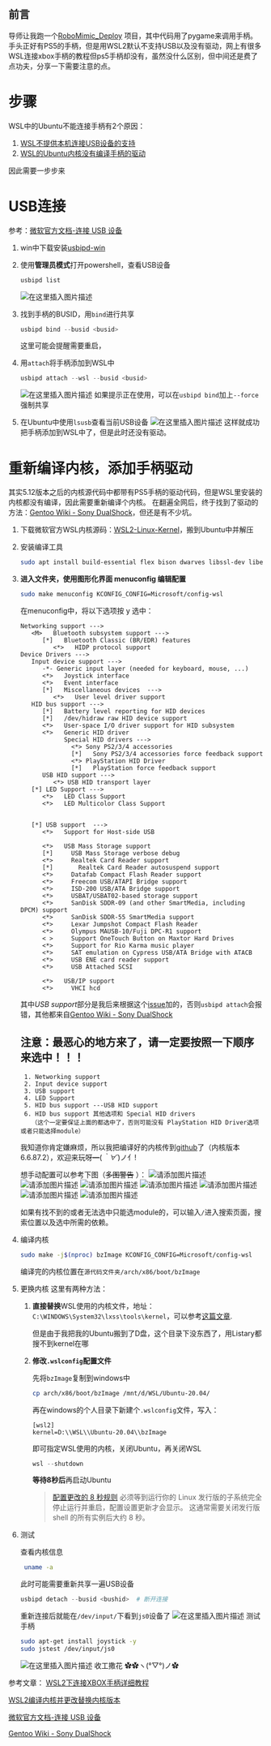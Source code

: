 ## 前言
导师让我跑一个[RoboMimic_Deploy](https://github.com/ccrpRepo/RoboMimic_Deploy/tree/master) 项目，其中代码用了pygame来调用手柄。手头正好有PS5的手柄，但是用WSL2默认不支持USB以及没有驱动，网上有很多WSL连接xbox手柄的教程但ps5手柄却没有，虽然没什么区别，但中间还是费了点功夫，分享一下需要注意的点。
# 步骤
WSL中的Ubuntu不能连接手柄有2个原因：
1. [WSL不提供本机连接USB设备的支持](#USB连接)
2. [WSL的Ubuntu内核没有编译手柄的驱动](#重新编译内核，添加手柄驱动)

因此需要一步步来

# USB连接
参考：[微软官方文档-连接 USB 设备](https://learn.microsoft.com/zh-cn/windows/wsl/connect-usb)

1.  win中下载安装[usbipd-win](https://github.com/dorssel/usbipd-win/releases)
2.  使用**管理员模式**打开powershell，查看USB设备
	```powershell
	usbipd list
	```
	![在这里插入图片描述](https://i-blog.csdnimg.cn/direct/e02939f6f08c4e79a312d6f87f51986a.png)
3. 找到手柄的BUSID，用`bind`进行共享
	```powershell
	usbipd bind --busid <busid>
	```
	这里可能会提醒需要重启，
4. 用`attach`将手柄添加到WSL中
	```powershell
	usbipd attach --wsl --busid <busid>
	```
	![在这里插入图片描述](https://i-blog.csdnimg.cn/direct/e6728c0a0d7a42a1a24e00a8fcc2b2a6.png)
如果提示正在使用，可以在`usbipd bind`加上`--force`强制共享

5. 在Ubuntu中使用`lsusb`查看当前USB设备
![在这里插入图片描述](https://i-blog.csdnimg.cn/direct/f1ddf8b3cc3048a0b65bec029a4e4fad.png)
这样就成功把手柄添加到WSL中了，但是此时还没有驱动。

# 重新编译内核，添加手柄驱动
其实5.12版本之后的内核源代码中都带有PS5手柄的驱动代码，但是WSL里安装的内核都没有编译，因此需要重新编译个内核。
在翻遍全网后，终于找到了驱动的方法：[Gentoo Wiki - Sony DualShock](https://wiki.gentoo.org/wiki/Sony_DualShock#Kernel)，但还是有不少坑。

1. 下载微软官方WSL内核源码：[WSL2-Linux-Kernel](https://github.com/microsoft/WSL2-Linux-Kernel/releases)，搬到Ubuntu中并解压
2. 安装编译工具
	
	```bash
	sudo apt install build-essential flex bison dwarves libssl-dev libelf-dev flex bison bc ncurses 	
	```
3. **进入文件夹，使用图形化界面 menuconfig 编辑配置**
	```bash
	sudo make menuconfig KCONFIG_CONFIG=Microsoft/config-wsl
	```
	在menuconfig中，将以下选项按 y 选中：
	```
	Networking support --->
	   <M>   Bluetooth subsystem support --->
	      [*]   Bluetooth Classic (BR/EDR) features
	         <*>   HIDP protocol support
	Device Drivers --->
	   Input device support --->
	      -*- Generic input layer (needed for keyboard, mouse, ...)
	      <*>   Joystick interface
	      <*>   Event interface
	      [*]   Miscellaneous devices  --->
	         <*>   User level driver support
	   HID bus support --->
	      [*]   Battery level reporting for HID devices
	      [*]   /dev/hidraw raw HID device support
	      <*>   User-space I/O driver support for HID subsystem   
	      <*>   Generic HID driver
	            Special HID drivers --->
	              <*> Sony PS2/3/4 accessories
	              [*]   Sony PS2/3/4 accessories force feedback support
	              <*> PlayStation HID Driver
	              [*]   PlayStation force feedback support
	      USB HID support --->
	         <*> USB HID transport layer
	   [*] LED Support --->
	      <*>   LED Class Support
	      <*>   LED Multicolor Class Support
	
	
	   [*] USB support  ---> 
	      <*>   Support for Host-side USB
	
	      <*>   USB Mass Storage support                                                 
	      [*]     USB Mass Storage verbose debug                                         
	      <*>     Realtek Card Reader support                                            
	      [*]       Realtek Card Reader autosuspend support                              
	      <*>     Datafab Compact Flash Reader support                                   
	      <*>     Freecom USB/ATAPI Bridge support                                       
	      <*>     ISD-200 USB/ATA Bridge support                                         
	      <*>     USBAT/USBAT02-based storage support                                    
	      <*>     SanDisk SDDR-09 (and other SmartMedia, including DPCM) support         
	      <*>     SanDisk SDDR-55 SmartMedia support                                     
	      <*>     Lexar Jumpshot Compact Flash Reader                                    
	      <*>     Olympus MAUSB-10/Fuji DPC-R1 support                                   
	      < >     Support OneTouch Button on Maxtor Hard Drives                          
	      <*>     Support for Rio Karma music player                                     
	      <*>     SAT emulation on Cypress USB/ATA Bridge with ATACB                     
	      <*>     USB ENE card reader support                                            
	      <*>     USB Attached SCSI       
	
	      <*>   USB/IP support
	      <*>     VHCI hcd         
	```
	其中*USB support*部分是我后来根据这个[issue](https://github.com/dorssel/usbipd-win/issues/1010)加的，否则`usbipd attach`会报错，其他都来自[Gentoo Wiki - Sony DualShock](https://wiki.gentoo.org/wiki/Sony_DualShock#Kernel)
	
	## **注意：最恶心的地方来了，请一定要按照一下顺序来选中！！！**
		1. Networking support
		2. Input device support
		3. USB support
		4. LED Support
		5. HID bus support ---USB HID support
		6. HID bus support 其他选项和 Special HID drivers
		  （这个一定要保证上面的都选中了，否则可能没有 PlayStation HID Driver选项或者只能选择module）
		
	我知道你肯定嫌麻烦，所以我把编译好的内核传到[github](https://github.com/tq3940/WSL-Ubuntu-DualSense)了（内核版本6.6.87.2），欢迎来玩呀━(*｀∀´*)ノ亻!
	
	想手动配置可以参考下图（~~多图警告~~ ）：
	![请添加图片描述](https://i-blog.csdnimg.cn/direct/84fa7853e1944218b9cc0beaa1ea47ed.jpeg)
	![请添加图片描述](https://i-blog.csdnimg.cn/direct/352b328099124758ba9a11d3fe149e95.jpeg)
	![请添加图片描述](https://i-blog.csdnimg.cn/direct/b80ae1efb91846d4b54c9c0da99bf832.jpeg)
	![请添加图片描述](https://i-blog.csdnimg.cn/direct/cf7c0a207a4e4f3b8d8b2d03186307c6.jpeg)
	![请添加图片描述](https://i-blog.csdnimg.cn/direct/a70923c74cf946219e553ed78f1027a4.jpeg)
	![请添加图片描述](https://i-blog.csdnimg.cn/direct/6fffe6863388432896643f5e61cd2e82.jpeg)
	![请添加图片描述](https://i-blog.csdnimg.cn/direct/efc8e3e2e87f4cd594c33ba89f52b31f.jpeg)
	
	如果有找不到的或者无法选中只能选module的，可以输入`/`进入搜索页面，搜索位置以及选中所需的依赖。



4.  编译内核

	```bash
	sudo make -j$(nproc) bzImage KCONFIG_CONFIG=Microsoft/config-wsl
	```
	编译完的内核位置在`源代码文件夹/arch/x86/boot/bzImage`
	
5. 更换内核
	这里有两种方法：
	1. **直接替换**WSL使用的内核文件，地址：`C:\WINDOWS\System32\lxss\tools\kernel`，可以参考[这篇文章](https://blog.csdn.net/weixin_43408232/article/details/129960452).
		
		但是由于我把我的Ubuntu搬到了D盘，这个目录下没东西了，用Listary都搜不到kernel在哪
		
	2. **修改`.wslconfig`配置文件**
	
		先将`bzImage`复制到windows中
		```bash
		cp arch/x86/boot/bzImage /mnt/d/WSL/Ubuntu-20.04/
		```
		再在windows的个人目录下新建个`.wslconfig`文件，写入：
		```
		[wsl2]
		kernel=D:\\WSL\\Ubuntu-20.04\\bzImage
		```
		即可指定WSL使用的内核，关闭Ubuntu，再关闭WSL
		```powershell
		wsl --shutdown
		```
		**等待8秒后**再启动Ubuntu
				
		> [配置更改的 8 秒规则](https://learn.microsoft.com/zh-cn/windows/wsl/wsl-config#the-8-second-rule-for-configuration-changes)
		必须等到运行你的 Linux 发行版的子系统完全停止运行并重启，配置设置更新才会显示。 这通常需要关闭发行版 shell 的所有实例后大约 8 秒。


6. 测试

	查看内核信息
	```bash
	 uname -a
	```
	
	此时可能需要重新共享一遍USB设备
	```powershell
	usbipd detach --busid <bushid>	# 断开连接
	```
	

	重新连接后就能在`/dev/input/`下看到`js0`设备了
	![在这里插入图片描述](https://i-blog.csdnimg.cn/direct/184c168d68d443cd805b6ff3d5190c38.png)
测试手柄
	
	```bash
	sudo apt-get install joystick -y
	sudo jstest /dev/input/js0
	```
	![在这里插入图片描述](https://i-blog.csdnimg.cn/direct/1ecf01e33f6a49d595b36ef4773d63dc.png)
收工撒花 ✿✿ヽ(°▽°)ノ✿

参考文章：
[WSL2下连接XBOX手柄详细教程](https://blog.csdn.net/hl1526885155/article/details/131376854)

[WSL2编译内核并更改替换内核版本](https://blog.csdn.net/weixin_43408232/article/details/129960452)

[微软官方文档-连接 USB 设备](https://learn.microsoft.com/zh-cn/windows/wsl/connect-usb)

[Gentoo Wiki - Sony DualShock](https://wiki.gentoo.org/wiki/Sony_DualShock#Kernel)
